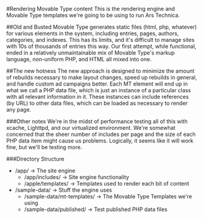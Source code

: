 #Rendering Movable Type content
This is the rendering engine and Movable Type templates we're going to be using to run Ars Technica.

##Old and Busted
Movable Type generates static files (html, php, whatever) for various elements in the system, including entries, pages, authors, categories, and indexes.  This has its limits, and it's difficult to manage sites with 10s of thousands of entries this way.  Our first attempt, while functional, ended in a relatively unmaintainable mix of Movable Type's markup language, non-uniform PHP, and HTML all mixed into one.

##The new hotness
The new approach is designed to minimize the amount of rebuilds necessary to make layout changes, speed up rebuilds in general, and handle custom ad campaigns better.  Each MT element will end up in what we call a PHP data file, which is just an instance of a particular class with all relevant information in it.  These instances can include references (by URL) to other data files, which can be loaded as necessary to render any page.

###Other notes
We're in the midst of performance testing all of this with xcache, Lighttpd, and our virtualized environment.  We're somewhat concerned that the sheer number of includes per page and the size of each PHP data item might cause us problems.  Logically, it seems like it will work fine, but we'll be testing more.

###Directory Structure
* /app/ -> The site engine
	* /app/includes/ -> Site engine functionality
	* /apple/templates/ -> Templates used to render each bit of content
* /sample-data/ -> Stuff the engine uses
	* /sample-data/mt-templates/ -> The Movable Type Templates we're using
	* /sample-data/published/ -> Test published PHP data files